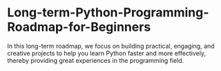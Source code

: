 # Long-term-Python-Programming-Roadmap-for-Beginners
In this long-term roadmap, we focus on building practical, engaging, and creative projects to help you learn Python faster and more effectively, thereby providing great experiences in the programming field.
